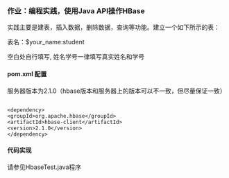 ### 作业：编程实践，使用Java API操作HBase 

实践主要是建表，插入数据，删除数据，查询等功能。建立一个如下所示的表： 

表名：$your_name:student 

空白处自行填写, 姓名学号一律填写真实姓名和学号

#### pom.xml 配置

服务器版本为2.1.0（hbase版本和服务器上的版本可以不一致，但尽量保证一致）

```
 
<dependency>
<groupId>org.apache.hbase</groupId>
<artifactId>hbase-client</artifactId>
<version>2.1.0</version>
</dependency>
```

#### 代码实现

请参见HbaseTest.java程序





